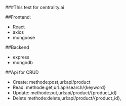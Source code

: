 ###This test for centrality.ai

##Frontend:
* React
* axios
* mongoose

##Backend
* express
* mongodb

##Api for CRUD
* Create:
  methode:post,url:api/product
* Read:
  methode:get,url:api/search/{keyword}
* Update:
  methode:put,url:api/product/{product_id}
* Delete
  methode:delete,url:api/product/{product_id},

